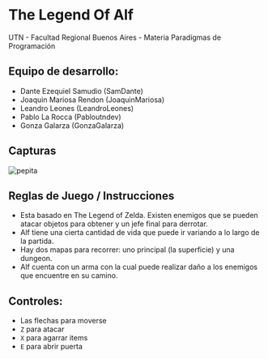 #  The Legend Of Alf

UTN - Facultad Regional Buenos Aires - Materia Paradigmas de Programación

## Equipo de desarrollo: 

- Dante Ezequiel Samudio (SamDante)
- Joaquin Mariosa Rendon (JoaquinMariosa)
- Leandro Leones (LeandroLeones)
- Pablo La Rocca (Pabloutndev) 
- Gonza Galarza (GonzaGalarza)
## Capturas 

![pepita](assets/golondrina.png)

## Reglas de Juego / Instrucciones

- Esta basado en The Legend of Zelda. Existen enemigos que se pueden atacar objetos para obtener y un jefe final para derrotar. 
- Alf tiene una cierta cantidad de vida que puede ir variando a lo largo de la partida.
- Hay dos mapas para recorrer: uno principal (la superficie) y una dungeon.
- Alf cuenta con un arma con la cual puede realizar daño a los enemigos que encuentre en su camino.

## Controles:

- Las flechas para moverse
- `Z` para atacar
- `X` para agarrar items
- `E` para abrir puerta
